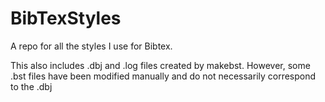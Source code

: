 # BibTexStyles
A repo for all the styles I use for Bibtex.

This also includes .dbj and .log files created by makebst. However, some .bst files have been modified manually and do not necessarily correspond to the .dbj
